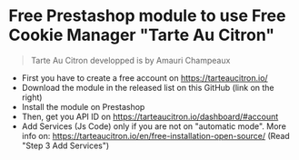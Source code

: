 # Free Prestashop module to use Free Cookie Manager "Tarte Au Citron"
> Tarte Au Citron developped is by Amauri Champeaux

- First you have to create a free account on https://tarteaucitron.io/
- Download the module in the released list on this GitHub (link on the right)
- Install the module on Prestashop
- Then, get you API ID on https://tarteaucitron.io/dashboard/#account
- Add Services (Js Code) only if you are not on "automatic mode". More info on: https://tarteaucitron.io/en/free-installation-open-source/ (Read "Step 3 Add Services")
